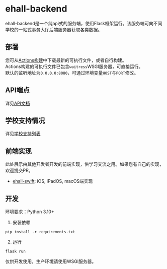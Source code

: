 # ehall-backend
ehall-backend是一个纯api式的服务端，使用Flask框架运行。该服务端可向不同学校的一站式事务大厅后端服务器获取各类数据。

## 部署
您可从[Actions构建](https://github.com/Kernelize/ehall-backend/actions)中下载最新的可执行文件，或者自行构建。  
Actions构建的可执行文件已包含`waitress`WSGI服务器，可直接运行。  
默认的监听地址为`0.0.0.0:8080`，可通过环境变量`HOST`与`PORT`修改。

## API端点
详见[API文档](docs/api.md)

## 学校支持情况
详见[学校支持列表](docs/school_support.md)

## 前端实现
此处展示由其他开发者开发的前端实现，供学习交流之用。如果您有自己的实现，欢迎提交PR。
- [ehall-swift](https://github.com/Kernelize/ehall-swift): iOS, iPadOS, macOS端实现

## 开发
环境要求：Python 3.10+

1. 安装依赖
```shell
pip install -r requirements.txt
```
2. 运行
```shell
flask run
```
仅供开发使用，生产环境请使用WSGI服务器。
